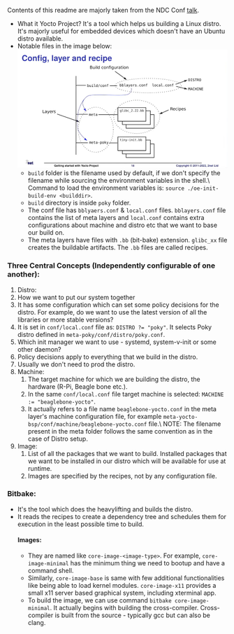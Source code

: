 Contents of this readme are majorly taken from the NDC Conf [talk](https://youtu.be/8M8U1EgnUVw?feature=shared).

- What it Yocto Project?
  It's a tool which helps us building a Linux distro. It's majorly useful for embedded devices which doesn't have an Ubuntu distro available.
- Notable files in the image below:
  ![Files](./images/files.png.png)
  - `build` folder is the filename used by default, if we don't specify the filename while sourcing the environment variables in the shell.\\
    Command to load the environment variables is: `source ./oe-init-build-env <builddir>`.
  - `build` directory is inside `poky` folder.
  - The conf file has `bblyaers.conf` & `local.conf` files. `bblayers.conf` file contains the list of meta layers and `local.conf` contains extra configurations about machine and distro etc that we want to base our build on.
  - The meta layers have files with `.bb` (bit-bake) extension. `glibc_xx` file creates the buildable artifacts. The `.bb` files are called recipes.

### Three Central Concepts (Independently configurable of one another):
1. Distro:
  1. How we want to put our system together
  2. It has some configuration which can set some policy decisions for the distro. For example, do we want to use the latest version of all the libraries or more stable versions?
  3. It is set in `conf/local.conf` file as: `DISTRO ?= "poky"`. It selects Poky distro defined in `meta-poky/conf/distro/poky.conf`. 
  4. Which init manager we want to use - systemd, system-v-init or some other daemon?
  5. Policy decisions apply to everything that we build in the distro.
  6. Usually we don't need to prod the distro.
2. Machine:
   1. The target machine for which we are building the distro, the hardware (R-Pi, Beagle bone etc.).
   2. In the same `conf/local.conf` file target machine is selected:  `MACHINE := "beaglebone-yocto"`.
   3. It actually refers to a file name `beaglebone-yocto.conf` in the meta layer's machine configuration file, for example `meta-yocto-bsp/conf/machine/beaglebone-yocto.conf` file.\\
      NOTE: The filename present in the meta folder follows the same convention as in the case of Distro setup.
3. Image:
   1. List of all the packages that we want to build. Installed packages that we want to be installed in our distro which will be available for use at runtime.
   2. Images are specified by the recipes, not by any configuration file.

 ### Bitbake:
 - It's the tool which does the heavylifting and builds the distro.
 - It reads the recipes to create a dependency tree and schedules them for execution in the least possible time to build.
   #### Images:
   - They are named like `core-image-<image-type>`. For example, `core-image-minimal` has the minimum thing we need to bootup and have a command shell.
   - Similarly, `core-image-base` is same with few additional functionalities like being able to load kernel modules. `core-image-x11` provides a small x11 server based graphical system, including xterminal app.
   - To build the image, we can use command `bitbake core-image-minimal`. It actually begins with building the cross-compiler. Cross-compiler is built from the source - typically gcc but can also be clang.
   
